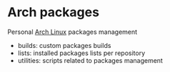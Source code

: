 # Arch packages

Personal [Arch Linux](https://www.archlinux.org/) packages management

- builds: custom packages builds
- lists: installed packages lists per repository
- utilities: scripts related to packages management
